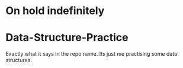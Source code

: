 # On hold indefinitely

# Data-Structure-Practice
Exactly what it says in the repo name. Its just me practising some data structures.
